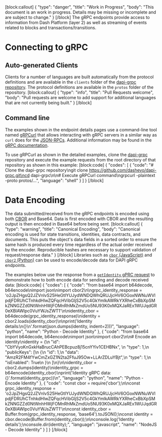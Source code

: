 [block:callout]
{
  "type": "danger",
  "title": "Work in Progress",
  "body": "This document is an work in progress. Details may be missing or incomplete and are subject to change."
}
[/block]
The gRPC endpoints provide access to information from Dash Platform (layer 2) as well as streaming of events related to blocks and transactions/transitions.

# Connecting to gRPC

## Auto-generated Clients

Clients for a number of languages are built automatically from the protocol definitions and are available in the `clients` folder of the [dapi-grpc repository](https://github.com/dashevo/dapi-grpc/). The protocol definitions are available in the `protos` folder of the repository.
[block:callout]
{
  "type": "info",
  "title": "Pull Requests welcome",
  "body": "Pull requests are welcome to add support for additional languages that are not currently being built."
}
[/block]
## Command line

The examples shown in the endpoint details pages use a command-line tool named [gRPCurl](https://github.com/fullstorydev/grpcurl) that allows interacting with gRPC servers in a similar way as `curl` does for the [JSON-RPCs](reference-dapi-endpoints-json-rpc-endpoints). Additional information may be found in the [gRPC documentation](https://grpc.io/docs/guides/).

To use gRPCurl as shown in the detailed examples, clone the [dapi-grpc](https://github.com/dashevo/dapi-grpc) repository and execute the example requests from the root directory of that repository as shown in this example:
[block:code]
{
  "codes": [
    {
      "code": "# Clone the dapi-grpc repository\ngit clone https://github.com/dashevo/dapi-grpc.git\ncd dapi-grpc\n\n# Execute gRPCurl command\ngrpcurl -plaintext -proto protos/...",
      "language": "shell"
    }
  ]
}
[/block]
# Data Encoding

The data submitted/received from the gRPC endpoints is encoded using both [CBOR](https://tools.ietf.org/html/rfc7049) and Base64. Data is first encoded with CBOR and the resulting output is then encoded in Base64 before being sent. 
[block:callout]
{
  "type": "warning",
  "title": "Canonical Encoding",
  "body": "Canonical encoding is used for state transitions, identities, data contracts, and documents. This puts the object's data fields in a sorted order to ensure the same hash is produced every time regardless of the actual order received by the encoder. Reproducible hashes are necessary to support validation of request/response data."
}
[/block]
Libraries such as [`cbor` (JavaScript)](https://www.npmjs.com/package/cbor) and [`cbor2` (Python)](https://pypi.org/project/cbor2/) can be used to encode/decode data for DAPI gRPC endpoints.

The examples below use the response from a [`getIdentity` gPRC request](#section-get-identity) to demonstrate how to both encode data for sending and decode received data:
[block:code]
{
  "codes": [
    {
      "code": "from base64 import b64decode, b64encode\nimport json\nimport cbor2\n\ngrpc_identity_response = 'o2JpZHgsQ2JZVnlvS25HeGtIYUJydWNDQWhQRUJjcHV6OGoxNWNuWVlpdjFDRUhCTnhkdHlwZQFqcHVibGljS2V5c4GkYmlkAWRkYXRheCxBbXpSMkZNNGZZd0NtWnhHWjFOMnRhMkZmdUo5NU93K0xMQXJaREx1WUJqdGR0eXBlAWlpc0VuYWJsZWT1'\n\nidentity_cbor = b64decode(grpc_identity_response)\nidentity = cbor2.loads(identity_cbor)\n\nprint('Identity details:\\n{}\\n'.format(json.dumps(identity, indent=2)))",
      "language": "python",
      "name": "Python - Decode Identity"
    },
    {
      "code": "from base64 import b64decode, b64encode\nimport json\nimport cbor2\n\n# Encode an identity\nidentity = {\n  \"id\": \"CbYVyoKnGxkHaBrucCAhPEBcpuz8j15cnYYiv1CEHBNx\",  \n  \"type\": 1,\n  \"publicKeys\": [\n    {\n      \"id\": 1,\n      \"data\": \"AmzR2FM4fYwCmZxGZ1N2ta2FfuJ95Ow+LLArZDLuYBjt\",\n      \"type\": 1,\n      \"isEnabled\": True\n    }\n  ]\n}\n\nidentity_cbor = cbor2.dumps(identity)\nidentity_grpc = b64encode(identity_cbor)\nprint('Identity gRPC data: {}'.format(identity_grpc))\n",
      "language": "python",
      "name": "Python - Encode Identity"
    },
    {
      "code": "const cbor = require('cbor');\n\nconst grpc_identity_response = 'o2JpZHgsQ2JZVnlvS25HeGtIYUJydWNDQWhQRUJjcHV6OGoxNWNuWVlpdjFDRUhCTnhkdHlwZQFqcHVibGljS2V5c4GkYmlkAWRkYXRheCxBbXpSMkZNNGZZd0NtWnhHWjFOMnRhMkZmdUo5NU93K0xMQXJaREx1WUJqdGR0eXBlAWlpc0VuYWJsZWT1'\n\nconst identity_cbor = Buffer.from(grpc_identity_response, 'base64').toJSON();\nconst identity = cbor.decode(Buffer.from(identity_cbor));\n\nconsole.log('Identity details');\nconsole.dir(identity);",
      "language": "javascript",
      "name": "NodeJS - Decode Identity"
    }
  ]
}
[/block]